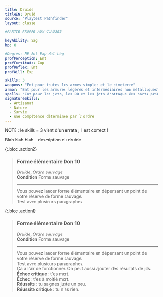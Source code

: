 ```yaml
---
title: Druide
titleEN: Druid
source: "Playtest Pathfinder"
layout: classe

#PARTIE PROPRE AUX CLASSES

keyAbility: Sag
hp: 8

#Degrés: NE Ent Exp Maî Lég
profPerception: Ent
profFortitude: Exp
profReflex: Ent
profWill: Exp

skills: 3
weapons: "Ent pour toutes les armes simples et le cimeterre"
armor: "Ent pour les armures légères et intermédiaires non métalliques"
spells: "Ent pour les jets, les DD et les jets d'attaque des sorts primaires"
signatureSkills:
  - Artisanat
  - Nature
  - Survie
  - une compétence déterminée par l'ordre
---
```


NOTE : le skills = 3 vient d'un errata ; il est correct !

Blah blah blah... description du druide



{:.bloc .action2}
> ### Forme élémentaire **Don 10**
> *Druide, Ordre sauvage*  
> **Condition** Forme sauvage
> 
> ---
> Vous pouvez lancer forme élémentaire en dépensant un point de votre réserve
> de forme sauvage.  
> Test avec plusieurs paragraphes.


{:.bloc .action1}
> ### Forme élémentaire **Don 10**
> *Druide, Ordre sauvage*  
> **Condition** Forme sauvage
> 
> ---
> Vous pouvez lancer forme élémentaire en dépensant un point de votre réserve
> de forme sauvage.  
> Test avec plusieurs paragraphes.  
> Ça a l'air de fonctionner. On peut aussi ajouter des résultats de jds.  
> **Échec critique** : t'es mort.  
> **Échec** : t'es à moitié mort.  
> **Réussite** : tu saignes juste un peu.  
> **Réussite critique** : tu n'as rien. 

